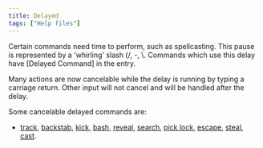 ```yaml
---
title: Delayed
tags: ["Help files"]
---
```

Certain commands need time to perform, such as spellcasting. This pause
is represented by a 'whirling' slash (/, -, \\. Commands which use this
delay have \[Delayed Command\] in the entry.

Many actions are now cancelable while the delay is running by typing a
carriage return. Other input will not cancel and will be handled after
the delay.

Some cancelable delayed commands are:

- [track](track "wikilink"), [backstab](backstab "wikilink"),
  [kick](kick "wikilink"), [bash](bash "wikilink"),
  [reveal](reveal "wikilink"), [search](search "wikilink"), [pick
  lock](pick "wikilink"), [escape](escape "wikilink"),
  [steal](steal "wikilink"), [cast](cast "wikilink").
